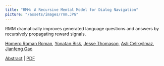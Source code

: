 ```yaml
---
title: "RMM: A Recursive Mental Model for Dialog Navigation"
picture: "/assets/images/rmm.JPG"
---
```

<html> 
    <p>RMM dramatically improves generated language questions and answers by recursively propagating reward signals.</p> 
    <p><u>Homero Roman Roman</u>, 
        <a href="https://yonatanbisk.com/">Yonatan Bisk</a>, 
        <a href="https://jessethomason.com/">Jesse Thomason</a>, 
        <a href="http://www.asli.us/">Asli Celikyilmaz</a>, 
        <a href="https://www.microsoft.com/en-us/research/people/jfgao/">Jianfeng Gao</a>
    </p> 
    <div>
        <a href="https://arxiv.org/abs/2005.00728"> Abstract</a> | <a href="https://arxiv.org/pdf/2005.00728.pdf"> PDF</a> 
    </div>  
</html>
